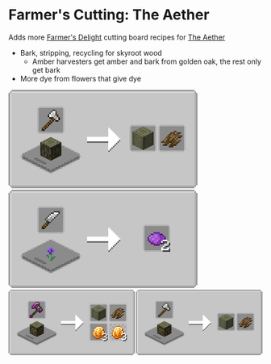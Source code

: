 # Farmer's Cutting: The Aether
Adds more [Farmer's Delight](https://modrinth.com/mod/farmers-delight) cutting board recipes for [The Aether](https://modrinth.com/mod/aether)

- Bark, stripping, recycling for skyroot wood
    - Amber harvesters get amber and bark from golden oak, the rest only get bark
- More dye from flowers that give dye

![Wood Cutting](media/woodcutting.png) ![Flower Cutting](media/flowercutting.png) ![Golden Oak Cutting](media/goldenoakcutting.png)